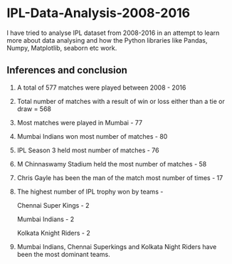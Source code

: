 # IPL-Data-Analysis-2008-2016

I have tried to analyse IPL dataset from 2008-2016 in an attempt to learn more about data analysing and how the Python libraries like Pandas, Numpy, Matplotlib, seaborn etc work.

## Inferences and conclusion
1. A total of 577 matches were played between 2008 - 2016
2. Total number of matches with a result of win or loss either than a tie or draw = 568
3. Most matches were played in Mumbai - 77
4. Mumbai Indians won most number of matches - 80
5. IPL Season 3 held most number of matches - 76
6. M Chinnaswamy Stadium held the most number of matches - 58
7. Chris Gayle has been the man of the match most number of times - 17
8. The highest number of IPL trophy won by teams - 

   Chennai Super Kings   -   2

   Mumbai Indians      -     2

   Kolkata Knight Riders  -  2
   
9. Mumbai Indians, Chennai Superkings and Kolkata Night Riders have been the most dominant teams.
